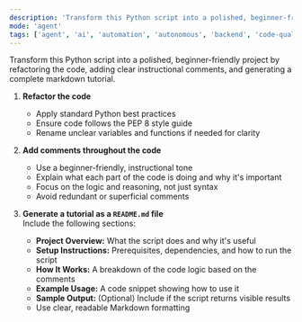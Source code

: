 ```yaml
---
description: 'Transform this Python script into a polished, beginner-friendly project by refactoring the code, adding clear instructional comments, and generating a complete markdown tutorial.'
mode: 'agent'
tags: ['agent', 'ai', 'automation', 'autonomous', 'backend', 'code-quality', 'guidelines', 'machine-learning', 'prompt', 'python', 'refactoring', 'standards', 'task']
---
```


Transform this Python script into a polished, beginner-friendly project by refactoring the code, adding clear instructional comments, and generating a complete markdown tutorial.

1. **Refactor the code**  
   - Apply standard Python best practices  
   - Ensure code follows the PEP 8 style guide  
   - Rename unclear variables and functions if needed for clarity

1. **Add comments throughout the code**  
   - Use a beginner-friendly, instructional tone  
   - Explain what each part of the code is doing and why it's important  
   - Focus on the logic and reasoning, not just syntax  
   - Avoid redundant or superficial comments

1. **Generate a tutorial as a `README.md` file**  
   Include the following sections:
   - **Project Overview:** What the script does and why it's useful  
   - **Setup Instructions:** Prerequisites, dependencies, and how to run the script  
   - **How It Works:** A breakdown of the code logic based on the comments  
   - **Example Usage:** A code snippet showing how to use it  
   - **Sample Output:** (Optional) Include if the script returns visible results  
   - Use clear, readable Markdown formatting
